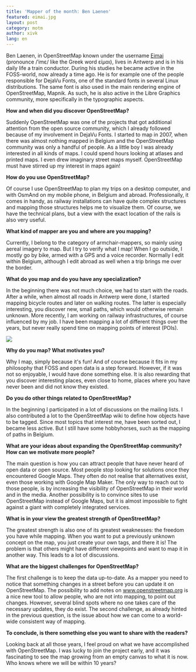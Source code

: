 ```yaml
---
title: 'Mapper of the month: Ben Laenen'
featured: eimai.jpg
layout: post
category: motm
author: xivk
lang: en
---
```


Ben Laenen, in OpenStreetMap known under the username <a href="http://www.openstreetmap.org/user/Eimai">Eimai</a> (pronounce /ˈimɛ/ like the Greek word είμαι), lives in Antwerp and is in his daily life a train conductor. During his studies he became active in the FOSS-world, now already a time ago. He is for example one of the people responsible for DejaVu Fonts, one of the standard fonts in several Linux distributions. The same font is also used in the main rendering engine of OpenStreetMap, Mapnik. As such, he is also active in the Libre Graphics community, more specifically in the typographic aspects.

**How and when did you discover OpenStreetMap?**

Suddenly OpenStreetMap was one of the projects that got additional attention from the open source community, which I already followed because of my involvement in DejaVu Fonts. I started to map in 2007, when there was almost nothing mapped in Belgium and the OpenStreetMap community was only a handful of people. As a little boy I was already interested in all kinds of maps. I could spend hours looking at atlases and printed maps. I even drew imaginary street maps myself. OpenStreetMap must have stirred up my interest in maps again!

**How do you use OpenStreetMap?**

Of course I use OpenStreetMap to plan my trips on a desktop computer, and with OsmAnd on my mobile phone, in Belgium and abroad. Professionally, it comes in handy, as railway installations can have quite complex structures and mapping those structures helps me to visualize them. Of course, we have the technical plans, but a view with the exact location of the rails is also very useful.

**What kind of mapper are you and where are you mapping?**

Currently, I belong to the category of armchair-mappers, so mainly using aereal imagery to map. But I try to verify what I map! When I go outside, I mostly go by bike, armed with a GPS and a voice recorder. Normally I edit within Belgium, although I edit abroad as well when a trip brings me over the border.

**What do you map and do you have any specialization?**

In the beginning there was not much choice, we had to start with the roads. After a while, when almost all roads in Antwerp were done, I started mapping bicycle routes and later on walking routes. The latter is especially interesting, you discover new, small paths, which would otherwise remain unknown. More recently, I am working on railway infrastructures, of course influenced by my job. I have been mapping a lot of different things over the years, but never really spend time on mapping points of interest (POIs).

<a href="http://hdyc.neis-one.org/?Eimai"><img src="{{ site.baseurl }}/assets/images/motm/2014/11/hdyc_eimai.png"/></a>

**Why do you map? What motivates you?**

Why I map, simply because it's fun! And of course because it fits in my philosophy that FOSS and open data is a step forward. However, if it was not so enjoyable, I would have done something else. It is also rewarding that you discover interesting places, even close to home, places where you have never been and did not know they existed.

**Do you do other things related to OpenStreetMap?**

In the beginning I participated in a lot of discussions on the mailing lists. I also contributed a lot to the OpenStreetMap wiki to define how objects have to be tagged. Since most topics that interest me, have been sorted out, I became less active. But I still have some hobbyhorses, such as the mapping of paths in Belgium.

**What are your ideas about expanding the OpenStreetMap community? How can we motivate more people?**

The main question is how you can attract people that have never heard of open data or open source. Most people stop looking for solutions once they encountered Google Maps. They often do not realise that alternatives exist, even those working with Google Map Maker. The only way to reach out to those people, is by increasing the visibility of OpenStreetMap in their world and in the media. Another possibility is to convince sites to use OpenStreetMap instead of Google Maps, but it is almost impossible to fight against a giant with completely integrated services.

**What is in your view the greatest strength of OpenStreetMap?**

The greatest strength is also one of its greatest weaknesses: the freedom you have while mapping. When you want to put a previously unknown concept on the map, you just create your own tags, and there it is! The problem is that others might have different viewpoints and want to map it in another way. This leads to a lot of discussions.

**What are the biggest challenges for OpenStreetMap?**

The first challenge is to keep the data up-to-date. As a mapper you need to notice that something changes in a street before you can update it on OpenStreetMap. The possibility to add notes on www.openstreetmap.org is a nice new tool to allow people, who are not into mapping, to point out changes. However, several blind spots where no one takes care of the necessary updates, they do exist. The second challenge, as already hinted in the previous question, is the issue about how we can come to a world-wide consistent way of mapping.

**To conclude, is there something else you want to share with the readers?**

Looking back at all those years, I feel proud on what we have accomplished with OpenStreetMap. I was lucky to join the project early, and it was fascinating to see the map growing from an empty canvas to what it is now. Who knows where we will be within 10 years?
